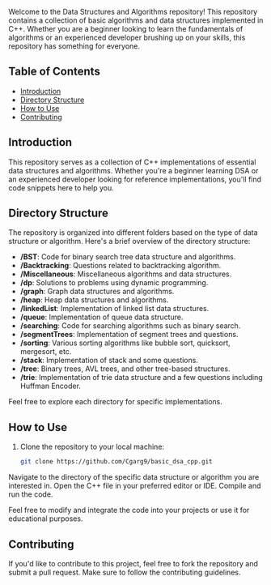 Welcome to the Data Structures and Algorithms repository! This repository contains a collection of basic algorithms and data structures implemented in C++. Whether you are a beginner looking to learn the fundamentals of algorithms or an experienced developer brushing up on your skills, this repository has something for everyone.
## Table of Contents

- [Introduction](#introduction)
- [Directory Structure](#directory-structure)
- [How to Use](#how-to-use)
- [Contributing](#contributing)

## Introduction

This repository serves as a collection of C++ implementations of essential data structures and algorithms. Whether you're a beginner learning DSA or an experienced developer looking for reference implementations, you'll find code snippets here to help you.

## Directory Structure

The repository is organized into different folders based on the type of data structure or algorithm. Here's a brief overview of the directory structure:

- **/BST**: Code for binary search tree data structure and algorithms.
- **/Backtracking**: Questions related to backtracking algorithm.
- **/Miscellaneous**: Miscellaneous algorithms and data structures.
- **/dp**: Solutions to problems using dynamic programming.
- **/graph**: Graph data structures and algorithms.
- **/heap**:  Heap data structures and algorithms.
- **/linkedList**: Implementation of linked list data structures.
- **/queue**: Implementation of queue data structure.
- **/searching**: Code for searching algorithms such as binary search.
- **/segmentTrees**: Implementation of segment trees and questions.
- **/sorting**: Various sorting algorithms like bubble sort, quicksort, mergesort, etc.
- **/stack**: Implementation of stack and some questions.
- **/tree**: Binary trees, AVL trees, and other tree-based structures.
- **/trie**: Implementation of trie data structure and a few questions including Huffman Encoder.

Feel free to explore each directory for specific implementations.

## How to Use

1. Clone the repository to your local machine:

   ```bash
   git clone https://github.com/Cgarg9/basic_dsa_cpp.git

Navigate to the directory of the specific data structure or algorithm you are interested in.
Open the C++ file in your preferred editor or IDE.
Compile and run the code.

Feel free to modify and integrate the code into your projects or use it for educational purposes.

## Contributing
If you'd like to contribute to this project, feel free to fork the repository and submit a pull request. Make sure to follow the contributing guidelines. 
